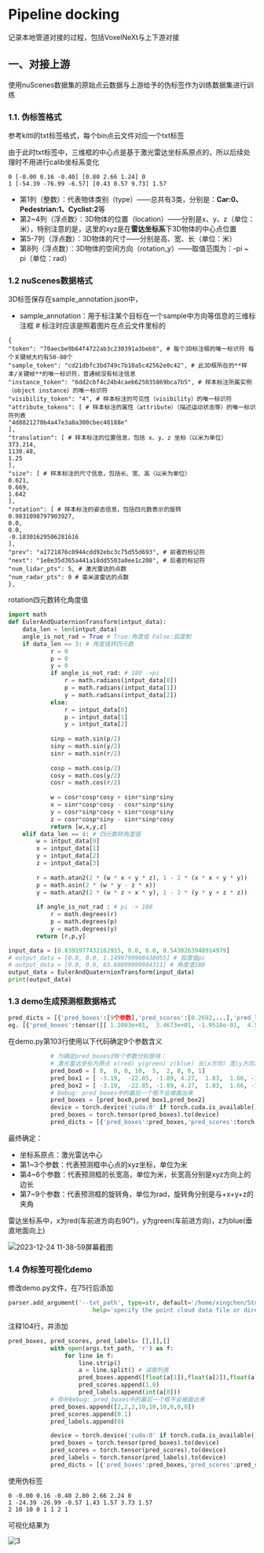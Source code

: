 # Pipeline docking
记录本地管道对接的过程，包括VoxelNeXt与上下游对接

## 一、对接上游
使用nuScenes数据集的原始点云数据与上游给予的伪标签作为训练数据集进行训练

### 1.1. 伪标签格式
参考kitti的txt标签格式，每个bin点云文件对应一个txt标签

由于此时txt标签中，三维框的中心点是基于激光雷达坐标系原点的，所以后续处理时不用进行calib坐标系变化
```
0 [-0.00 0.16 -0.40] [0.80 2.66 1.24] 0
1 [-54.39 -76.99 -6.57] [0.43 0.57 9.73] 1.57
```
- 第1列（整数）：代表物体类别（type）——总共有3类，分别是：**Car:0、Pedestrian:1、Cyclist:2**等
- 第2~4列（浮点数）：3D物体的位置（location）——分别是x、y、z（单位：米），特别注意的是，这里的xyz是在**雷达坐标系**下3D物体的中心点位置
- 第5-7列（浮点数）：3D物体的尺寸——分别是高、宽、长（单位：米）
- 第8列（浮点数）：3D物体的空间方向（rotation_y）——取值范围为：-pi ~ pi（单位：rad）

### 1.2 nuScenes数据格式
3D标签保存在sample_annotation.json中，

- sample_annotation：用于标注某个目标在一个sample中方向等信息的三维标注框 # 标注时应该是照着图片在点云文件里标的
```
{
"token": "70aecbe9b64f4722ab3c230391a3beb8", # 每个3D标注框的唯一标识符 每个关键帧大约有50-80个
"sample_token": "cd21dbfc3bd749c7b10a5c42562e0c42", # 此3D框所在的**样本/关键帧**的唯一标识符，普通帧没有标注信息
"instance_token": "6dd2cbf4c24b4caeb625035869bca7b5", # 样本标注所属实例（object instance）的唯一标识符
"visibility_token": "4", # 样本标注的可见性（visibility）的唯一标识符
"attribute_tokens": [ # 样本标注的属性（attribute）（描述运动状态等）的唯一标识符列表
"4d8821270b4a47e3a8a300cbec48188e" 
],
"translation": [ # 样本标注的位置信息，包括 x、y、z 坐标（以米为单位）
373.214,
1130.48,
1.25
],
"size": [ # 样本标注的尺寸信息，包括长、宽、高（以米为单位）
0.621,
0.669,
1.642
],
"rotation": [ # 样本标注的姿态信息，包括四元数表示的旋转
0.9831098797903927,
0.0,
0.0,
-0.18301629506281616
],
"prev": "a1721876c0944cdd92ebc3c75d55d693", # 前者的标记符
"next": "1e8e35d365a441a18dd5503a0ee1c208", # 后者的标记符
"num_lidar_pts": 5, # 激光雷达的点数
"num_radar_pts": 0 # 毫米波雷达的点数
},
```
rotation四元数转化角度值
```python
import math
def EulerAndQuaternionTransform(intput_data):
    data_len = len(intput_data)
    angle_is_not_rad = True # True:角度值 False:弧度制
    if data_len == 3: # 角度值转四元数
            r = 0
            p = 0
            y = 0
            if angle_is_not_rad: # 180 ->pi
                r = math.radians(intput_data[0]) 
                p = math.radians(intput_data[1])
                y = math.radians(intput_data[2])
            else:
                r = intput_data[0] 
                p = intput_data[1]
                y = intput_data[2]
     
            sinp = math.sin(p/2)
            siny = math.sin(y/2)
            sinr = math.sin(r/2)
     
            cosp = math.cos(p/2)
            cosy = math.cos(y/2)
            cosr = math.cos(r/2)
     
            w = cosr*cosp*cosy + sinr*sinp*siny
            x = sinr*cosp*cosy - cosr*sinp*siny
            y = cosr*sinp*cosy + sinr*cosp*siny
            z = cosr*cosp*siny - sinr*sinp*cosy
            return [w,x,y,z]
    elif data_len == 4: # 四元数转角度值
        w = intput_data[0] 
        x = intput_data[1]
        y = intput_data[2]
        z = intput_data[3]
 
        r = math.atan2(2 * (w * x + y * z), 1 - 2 * (x * x + y * y))
        p = math.asin(2 * (w * y - z * x))
        y = math.atan2(2 * (w * z + x * y), 1 - 2 * (y * y + z * z))
 
        if angle_is_not_rad : # pi -> 180
            r = math.degrees(r)
            p = math.degrees(p)
            y = math.degrees(y)
        return [r,p,y]

input_data = [0.8391977432162915, 0.0, 0.0, 0.5438263948914979]
# output_data = [0.0, 0.0, 1.1499799908438055] # 弧度值pi
# output_data = [0.0, 0.0, 65.88899999984311] # 角度值180
output_data = EulerAndQuaternionTransform(input_data)
print(output_data)
```
### 1.3 demo生成预测框数据格式
```python
pred_dicts = [{'pred_boxes':[9个参数],'pred_scores':[0.2692,...],'pred_labels':[1,...],'pred_ious':[None,...]}]
eg. [{'pred_boxes':tensor([[ 1.2003e+01,  3.4673e+01, -1.9518e-01,  4.5309e+00,  1.9496e+00,1.6281e+00, -1.2367e-01, -9.0418e-05,  4.2779e-05]], device='cuda:0'),'pred_scores':[0.2692],'pred_labels':[1],'pred_ious':[None, None, None, None, None, None]}]
```
在demo.py第103行使用以下代码确定9个参数含义
```python
            # 为确定pred_boxes的9个参数分别是啥：
            # 激光雷达坐标为原点 x(red) y(green) z(blue) 长(x方向) 宽(y方向) 高(z方向) 弧度制表示的与+x,+y,+z夹角(但是后续+y+z夹角被置0了)
            pred_box0 = [ 0,  0, 0, 10,  5,  2, 0, 0, 1]
            pred_box1 = [ -3.19,  -22.85, -1.89, 4.27,  1.83,  1.66, -1.42, 0, 0]
            pred_box2 = [ -3.19,  -22.85, -1.89, 4.27,  1.83,  1.66, -1.42, 1.28, -8.38]
            # Bebug: pred_boxes中的最后一个框不会被画出来
            pred_boxes = [pred_box0,pred_box1,pred_box2]
            device = torch.device('cuda:0' if torch.cuda.is_available() else 'cpu')
            pred_boxes = torch.tensor(pred_boxes).to(device)
            pred_dicts = [{'pred_boxes':pred_boxes,'pred_scores':torch.tensor([0.4,0.5,0.5]).to(device),'pred_labels':torch.tensor([1,1,1]).to(device),'pred_ious':[None, None, None, None, None, None]}]
```
最终确定：
- 坐标系原点：激光雷达中心
- 第1~3个参数：代表预测框中心点的xyz坐标，单位为米
- 第4~6个参数：代表预测框的长宽高，单位为米，长宽高分别是xyz方向上的边长
- 第7~9个参数：代表预测框的旋转角，单位为rad，旋转角分别是与+x+y+z的夹角

雷达坐标系中，x为red(车前进方向右90°)，y为green(车前进方向)，z为blue(垂直地面向上)

![2023-12-24 11-38-59屏幕截图](https://github.com/xingchenshanyao/VoxelNeXt/assets/116085226/189a744c-052c-4c78-bfc3-c0d2fba8e371)
### 1.4 伪标签可视化demo
修改demo.py文件，在75行后添加
```python
parser.add_argument('--txt_path', type=str, default='/home/xingchen/Study/4D_GT/VoxelNeXt_pipeline/data/kitti/training/label_2/n008-2018-08-01-15-16-36-0400__LIDAR_TOP__1533151603547590.pcd.txt',
                        help='specify the point cloud data file or directory')
```
注释104行，并添加
```python
pred_boxes, pred_scores, pred_labels= [],[],[]
            with open(args.txt_path, 'r') as f:
                for line in f:
                    line.strip()
                    a = line.split() # 读取列表
                    pred_boxes.append([float(a[1]),float(a[2]),float(a[3]),float(a[4]),float(a[5]),float(a[6]),float(a[7]),0,0])
                    pred_scores.append(1.0)
                    pred_labels.append(int(a[0]))
            # 弥补Bebug: pred_boxes中的最后一个框不会被画出来
            pred_boxes.append([2,2,2,10,10,10,0,0,0])
            pred_scores.append(0.1)
            pred_labels.append(0)

            device = torch.device('cuda:0' if torch.cuda.is_available() else 'cpu')
            pred_boxes = torch.tensor(pred_boxes).to(device)
            pred_scores = torch.tensor(pred_scores).to(device)
            pred_labels = torch.tensor(pred_labels).to(device)
            pred_dicts = [{'pred_boxes':pred_boxes,'pred_scores':pred_scores,'pred_labels':pred_labels,'pred_ious':[None, None, None, None, None, None]}]
```
使用伪标签
```
0 -0.00 0.16 -0.40 2.80 2.66 2.24 0
1 -24.39 -26.99 -0.57 1.43 1.57 3.73 1.57
2 10 10 0 1 1 2 1
```
可视化结果为

![3](https://github.com/xingchenshanyao/VoxelNeXt/assets/116085226/7168916f-a8f0-477c-bade-632bd2bbaee1)



